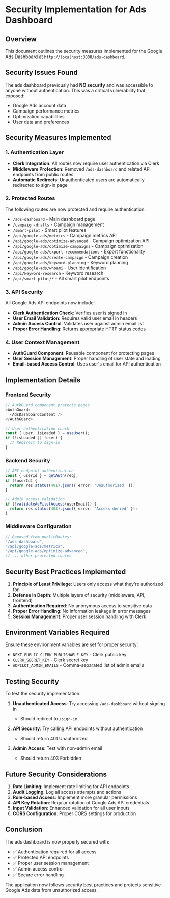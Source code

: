 # Security Implementation for Ads Dashboard

## Overview
This document outlines the security measures implemented for the Google Ads Dashboard at `http://localhost:3000/ads-dashboard`.

## Security Issues Found
The ads dashboard previously had **NO security** and was accessible to anyone without authentication. This was a critical vulnerability that exposed:
- Google Ads account data
- Campaign performance metrics
- Optimization capabilities
- User data and preferences

## Security Measures Implemented

### 1. Authentication Layer
- **Clerk Integration**: All routes now require user authentication via Clerk
- **Middleware Protection**: Removed `/ads-dashboard` and related API endpoints from public routes
- **Automatic Redirects**: Unauthenticated users are automatically redirected to sign-in page

### 2. Protected Routes
The following routes are now protected and require authentication:
- `/ads-dashboard` - Main dashboard page
- `/campaign-drafts` - Campaign management
- `/smart-pilot` - Smart pilot features
- `/api/google-ads/metrics` - Campaign metrics API
- `/api/google-ads/optimize-advanced` - Campaign optimization API
- `/api/google-ads/optimize-campaigns` - Campaign optimization
- `/api/google-ads/export-recommendations` - Export functionality
- `/api/google-ads/create-campaign` - Campaign creation
- `/api/google-ads/keyword-planning` - Keyword planning
- `/api/google-ads/whoami` - User identification
- `/api/keyword-research` - Keyword research
- `/api/smart-pilot/*` - All smart pilot endpoints

### 3. API Security
All Google Ads API endpoints now include:
- **Clerk Authentication Check**: Verifies user is signed in
- **User Email Validation**: Requires valid user email in headers
- **Admin Access Control**: Validates user against admin email list
- **Proper Error Handling**: Returns appropriate HTTP status codes

### 4. User Context Management
- **AuthGuard Component**: Reusable component for protecting pages
- **User Session Management**: Proper handling of user state and loading
- **Email-based Access Control**: Uses user's email for API authentication

## Implementation Details

### Frontend Security
```typescript
// AuthGuard component protects pages
<AuthGuard>
  <AdsDashboardContent />
</AuthGuard>

// User authentication check
const { user, isLoaded } = useUser();
if (!isLoaded || !user) {
  // Redirect to sign-in
}
```

### Backend Security
```typescript
// API endpoint authentication
const { userId } = getAuth(req);
if (!userId) {
  return res.status(401).json({ error: 'Unauthorized' });
}

// Admin access validation
if (!validateAdPilotAccess(userEmail)) {
  return res.status(403).json({ error: 'Access denied' });
}
```

### Middleware Configuration
```typescript
// Removed from publicRoutes:
"/ads-dashboard",
"/api/google-ads/metrics",
"/api/google-ads/optimize-advanced",
// ... other protected routes
```

## Security Best Practices Implemented

1. **Principle of Least Privilege**: Users only access what they're authorized for
2. **Defense in Depth**: Multiple layers of security (middleware, API, frontend)
3. **Authentication Required**: No anonymous access to sensitive data
4. **Proper Error Handling**: No information leakage in error messages
5. **Session Management**: Proper user session handling with Clerk

## Environment Variables Required

Ensure these environment variables are set for proper security:
- `NEXT_PUBLIC_CLERK_PUBLISHABLE_KEY` - Clerk public key
- `CLERK_SECRET_KEY` - Clerk secret key
- `ADPILOT_ADMIN_EMAILS` - Comma-separated list of admin emails

## Testing Security

To test the security implementation:

1. **Unauthenticated Access**: Try accessing `/ads-dashboard` without signing in
   - Should redirect to `/sign-in`

2. **API Security**: Try calling API endpoints without authentication
   - Should return 401 Unauthorized

3. **Admin Access**: Test with non-admin email
   - Should return 403 Forbidden

## Future Security Considerations

1. **Rate Limiting**: Implement rate limiting for API endpoints
2. **Audit Logging**: Log all access attempts and actions
3. **Role-based Access**: Implement more granular permissions
4. **API Key Rotation**: Regular rotation of Google Ads API credentials
5. **Input Validation**: Enhanced validation for all user inputs
6. **CORS Configuration**: Proper CORS settings for production

## Conclusion

The ads dashboard is now properly secured with:
- ✅ Authentication required for all access
- ✅ Protected API endpoints
- ✅ Proper user session management
- ✅ Admin access control
- ✅ Secure error handling

The application now follows security best practices and protects sensitive Google Ads data from unauthorized access.
